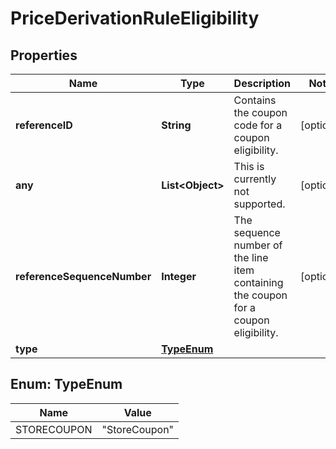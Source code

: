 # PriceDerivationRuleEligibility

## Properties
Name | Type | Description | Notes
------------ | ------------- | ------------- | -------------
**referenceID** | **String** | Contains the coupon code for a coupon eligibility. |  [optional]
**any** | **List&lt;Object&gt;** | This is currently not supported. |  [optional]
**referenceSequenceNumber** | **Integer** | The sequence number of the line item containing the coupon for a coupon eligibility. |  [optional]
**type** | [**TypeEnum**](#TypeEnum) |  | 

<a name="TypeEnum"></a>
## Enum: TypeEnum
Name | Value
---- | -----
STORECOUPON | &quot;StoreCoupon&quot;
